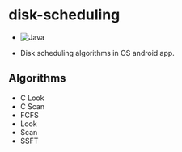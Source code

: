 # disk-scheduling
- ![Java](https://img.shields.io/badge/Java-ED8B00?style=for-the-badge&logo=java&logoColor=white)

- Disk scheduling algorithms in OS android app.

## Algorithms
- C Look
- C Scan
- FCFS
- Look
- Scan
- SSFT

